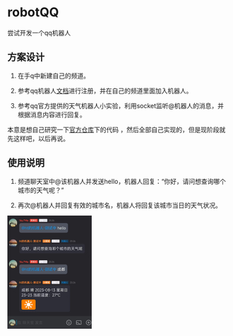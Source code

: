 # robotQQ
尝试开发一个qq机器人

## 方案设计

1. 在手q中新建自己的频道。
2. 参考qq机器人[文档](https://bot.q.qq.com/wiki/#%E7%AE%80%E4%BB%8B)进行注册，并在自己的频道里面加入机器人。

3. 参考qq官方提供的天气机器人小实验，利用socket监听@机器人的消息，并根据消息内容进行回复。

本意是想自己研究一下[官方仓库](github.com/tencent-connect/botgo)下的代码 ，然后全部自己实现的，但是现阶段就先这样吧，以后再说。



## 使用说明

1. 频道聊天室中@该机器人并发送hello，机器人回复：“你好，请问想查询哪个城市的天气呢？”

2. 再次@机器人并回复有效的城市名，机器人将回复该城市当日的天气状况。

<img src="README.assets/image-20230814081305980.png" alt="image-20230814081305980" style="zoom: 25%;" />
